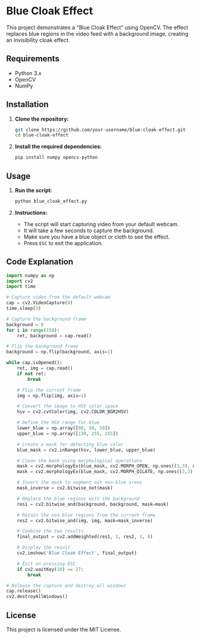 # Blue Cloak Effect

This project demonstrates a "Blue Cloak Effect" using OpenCV. The effect replaces blue regions in the video feed with a background image, creating an invisibility cloak effect. 

## Requirements

- Python 3.x
- OpenCV
- NumPy

## Installation

1. **Clone the repository:**

    ```sh
    git clone https://github.com/your-username/blue-cloak-effect.git
    cd blue-cloak-effect
    ```

2. **Install the required dependencies:**

    ```sh
    pip install numpy opencv-python
    ```

## Usage

1. **Run the script:**

    ```sh
    python blue_cloak_effect.py
    ```

2. **Instructions:**
   - The script will start capturing video from your default webcam.
   - It will take a few seconds to capture the background.
   - Make sure you have a blue object or cloth to see the effect.
   - Press `ESC` to exit the application.

## Code Explanation

```python
import numpy as np
import cv2
import time

# Capture video from the default webcam
cap = cv2.VideoCapture(0)
time.sleep(3)

# Capture the background frame
background = 0
for i in range(150):
    ret, background = cap.read()

# Flip the background frame
background = np.flip(background, axis=1)

while cap.isOpened():
    ret, img = cap.read()
    if not ret:
        break

    # Flip the current frame
    img = np.flip(img, axis=1)

    # Convert the image to HSV color space
    hsv = cv2.cvtColor(img, cv2.COLOR_BGR2HSV)

    # Define the HSV range for blue
    lower_blue = np.array([90, 50, 50])
    upper_blue = np.array([130, 255, 255])

    # Create a mask for detecting blue color
    blue_mask = cv2.inRange(hsv, lower_blue, upper_blue)

    # Clean the mask using morphological operations
    mask = cv2.morphologyEx(blue_mask, cv2.MORPH_OPEN, np.ones((3,3), np.uint8), iterations= 10) 
    mask = cv2.morphologyEx(blue_mask, cv2.MORPH_DILATE, np.ones((3,3), np.uint8), iterations= 10)

    # Invert the mask to segment out non-blue areas
    mask_inverse = cv2.bitwise_not(mask)

    # Replace the blue regions with the background
    res1 = cv2.bitwise_and(background, background, mask=mask)

    # Retain the non-blue regions from the current frame
    res2 = cv2.bitwise_and(img, img, mask=mask_inverse)

    # Combine the two results 
    final_output = cv2.addWeighted(res1, 1, res2, 1, 0)

    # Display the result
    cv2.imshow('Blue Cloak Effect', final_output)

    # Exit on pressing ESC
    if cv2.waitKey(10) == 27:
        break

# Release the capture and destroy all windows
cap.release()
cv2.destroyAllWindows()
```

## License

This project is licensed under the MIT License.
